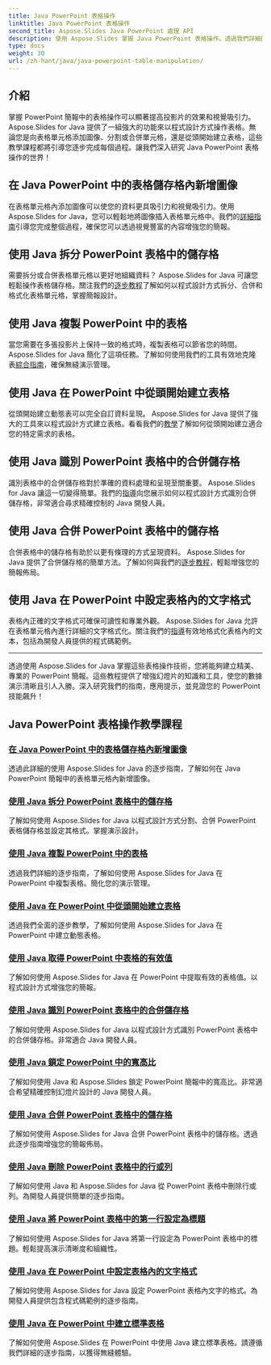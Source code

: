 ```yaml
---
title: Java PowerPoint 表格操作
linktitle: Java PowerPoint 表格操作
second_title: Aspose.Slides Java PowerPoint 處理 API
description: 使用 Aspose.Slides 掌握 Java PowerPoint 表格操作。透過我們詳細的逐步教學學習新增圖像、分割單元格、建立表格等。
type: docs
weight: 30
url: /zh-hant/java/java-powerpoint-table-manipulation/
---
```

## 介紹

掌握 PowerPoint 簡報中的表格操作可以顯著提高投影片的效果和視覺吸引力。 Aspose.Slides for Java 提供了一組強大的功能來以程式設計方式操作表格。無論您是向表格單元格添加圖像、分割或合併單元格，還是從頭開始建立表格，這些教學課程都將引導您逐步完成每個過程。讓我們深入研究 Java PowerPoint 表格操作的世界！

## 在 Java PowerPoint 中的表格儲存格內新增圖像
在表格單元格內添加圖像可以使您的資料更具吸引力和視覺吸引力。使用 Aspose.Slides for Java，您可以輕鬆地將圖像插入表格單元格中。我們的[詳細指南](./add-image-inside-table-cells-java-powerpoint/)引導您完成整個過程，確保您可以透過視覺豐富的內容增強您的簡報。

## 使用 Java 拆分 PowerPoint 表格中的儲存格
需要拆分或合併表格單元格以更好地組織資料？ Aspose.Slides for Java 可讓您輕鬆操作表格儲存格。關注我們的[逐步教程](./split-cells-powerpoint-table-java/)了解如何以程式設計方式拆分、合併和格式化表格單元格，掌握簡報設計。

## 使用 Java 複製 PowerPoint 中的表格
當您需要在多張投影片上保持一致的格式時，複製表格可以節省您的時間。 Aspose.Slides for Java 簡化了這項任務。了解如何使用我們的工具有效地克隆表[綜合指南](./clone-table-powerpoint-java/)，確保無縫演示管理。

## 使用 Java 在 PowerPoint 中從頭開始建立表格
從頭開始建立動態表可以完全自訂資料呈現。 Aspose.Slides for Java 提供了強大的工具來以程式設計方式建立表格。看看我們的[教學](./create-table-from-scratch-powerpoint-java/)了解如何從頭開始建立適合您的特定需求的表格。

## 使用 Java 識別 PowerPoint 表格中的合併儲存格
識別表格中的合併儲存格對於準確的資料處理和呈現至關重要。 Aspose.Slides for Java 讓這一切變得簡單。我們的[指導](./identify-merged-cells-powerpoint-table-java/)向您展示如何以程式設計方式識別合併儲存格，非常適合尋求精確控制的 Java 開發人員。

## 使用 Java 合併 PowerPoint 表格中的儲存格
合併表格中的儲存格有助於以更有條理的方式呈現資料。 Aspose.Slides for Java 提供了合併儲存格的簡單方法。了解如何與我們的[逐步教程](./merge-cells-powerpoint-table-java/)，輕鬆增強您的簡報佈局。

## 使用 Java 在 PowerPoint 中設定表格內的文字格式
表格內正確的文字格式可確保可讀性和專業外觀。 Aspose.Slides for Java 允許在表格單元格內進行詳細的文字格式化。關注我們的[指導](./set-text-formatting-inside-table-powerpoint-java/)有效地格式化表格內的文本，包括為開發人員提供的程式碼範例。

---

透過使用 Aspose.Slides for Java 掌握這些表格操作技術，您將能夠建立精美、專業的 PowerPoint 簡報。這些教程提供了增強幻燈片的知識和工具，使您的數據演示清晰且引人入勝。深入研究我們的指南，應用提示，並見證您的 PowerPoint 技能飆升！
## Java PowerPoint 表格操作教學課程
### [在 Java PowerPoint 中的表格儲存格內新增圖像](./add-image-inside-table-cells-java-powerpoint/)
透過此詳細的使用 Aspose.Slides for Java 的逐步指南，了解如何在 Java PowerPoint 簡報中的表格單元格內新增圖像。
### [使用 Java 拆分 PowerPoint 表格中的儲存格](./split-cells-powerpoint-table-java/)
了解如何使用 Aspose.Slides for Java 以程式設計方式分割、合併 PowerPoint 表格儲存格並設定其格式。掌握演示設計。
### [使用 Java 複製 PowerPoint 中的表格](./clone-table-powerpoint-java/)
透過我們詳細的逐步指南，了解如何使用 Aspose.Slides for Java 在 PowerPoint 中複製表格。簡化您的演示管理。
### [使用 Java 在 PowerPoint 中從頭開始建立表格](./create-table-from-scratch-powerpoint-java/)
透過我們全面的逐步教學，了解如何使用 Aspose.Slides for Java 在 PowerPoint 中建立動態表格。
### [使用 Java 取得 PowerPoint 中表格的有效值](./get-effective-values-table-powerpoint-java/)
了解如何使用 Aspose.Slides for Java 在 PowerPoint 中提取有效的表格值。以程式設計方式增強您的簡報。
### [使用 Java 識別 PowerPoint 表格中的合併儲存格](./identify-merged-cells-powerpoint-table-java/)
了解如何使用 Aspose.Slides for Java 以程式設計方式識別 PowerPoint 表格中的合併儲存格。非常適合 Java 開發人員。
### [使用 Java 鎖定 PowerPoint 中的寬高比](./lock-aspect-ratio-powerpoint-java/)
了解如何使用 Java 和 Aspose.Slides 鎖定 PowerPoint 簡報中的寬高比。非常適合希望精確控制幻燈片設計的 Java 開發人員。
### [使用 Java 合併 PowerPoint 表格中的儲存格](./merge-cells-powerpoint-table-java/)
了解如何使用 Aspose.Slides for Java 合併 PowerPoint 表格中的儲存格。透過此逐步指南增強您的簡報佈局。
### [使用 Java 刪除 PowerPoint 表格中的行或列](./remove-row-column-powerpoint-table-java/)
了解如何使用 Java 和 Aspose.Slides for Java 從 PowerPoint 表格中刪除行或列。為開發人員提供簡單的逐步指南。
### [使用 Java 將 PowerPoint 表格中的第一行設定為標題](./set-first-row-header-powerpoint-table-java/)
了解如何使用 Aspose.Slides for Java 將第一行設定為 PowerPoint 表格中的標題。輕鬆提高演示清晰度和組織性。
### [使用 Java 在 PowerPoint 中設定表格內的文字格式](./set-text-formatting-inside-table-powerpoint-java/)
了解如何使用 Aspose.Slides for Java 設定 PowerPoint 表格內文字的格式。為開發人員提供包含程式碼範例的逐步指南。
### [使用 Java 在 PowerPoint 中建立標準表格](./create-standard-tables-powerpoint-java/)
了解如何使用 Aspose.Slides 在 PowerPoint 中使用 Java 建立標準表格。請遵循我們詳細的逐步指南，以獲得無縫體驗。